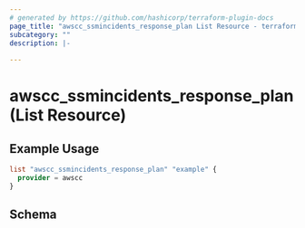 ```yaml
---
# generated by https://github.com/hashicorp/terraform-plugin-docs
page_title: "awscc_ssmincidents_response_plan List Resource - terraform-provider-awscc"
subcategory: ""
description: |-
  
---
```


# awscc_ssmincidents_response_plan (List Resource)



## Example Usage

```terraform
list "awscc_ssmincidents_response_plan" "example" {
  provider = awscc
}
```

<!-- schema generated by tfplugindocs -->
## Schema
